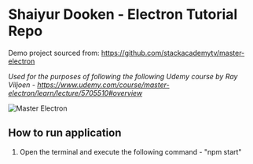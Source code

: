 # Shaiyur Dooken - Electron Tutorial Repo

Demo project sourced from: https://github.com/stackacademytv/master-electron

*Used for the purposes of following the following Udemy course by Ray Viljoen - https://www.udemy.com/course/master-electron/learn/lecture/5705510#overview*

![Master Electron](https://raw.githubusercontent.com/stackacademytv/master-electron/master/splash.png)

## How to run application
1. Open the terminal and execute the following command - "npm start"

